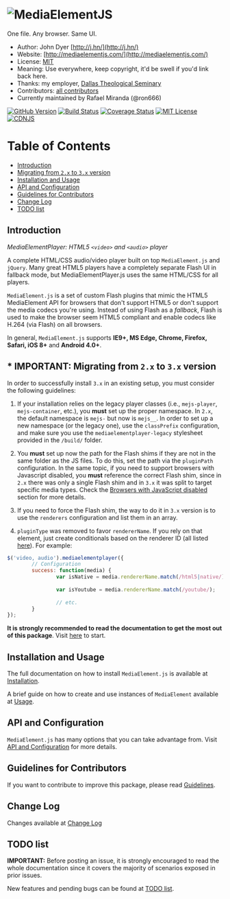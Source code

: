 # ![MediaElementJS](https://cloud.githubusercontent.com/assets/910829/22357262/e6cf32b4-e404-11e6-876b-59afa009f65c.png)

One file. Any browser. Same UI.

* Author: John Dyer [http://j.hn/](http://j.hn/)
* Website: [http://mediaelementjs.com/](http://mediaelementjs.com/)
* License: [MIT](http://johndyer.mit-license.org/)
* Meaning: Use everywhere, keep copyright, it'd be swell if you'd link back here.
* Thanks: my employer, [Dallas Theological Seminary](http://www.dts.edu/)
* Contributors: [all contributors](https://github.com/johndyer/mediaelement/graphs/contributors)
* Currently maintained by Rafael Miranda (@ron666)

[![GitHub Version](https://img.shields.io/npm/v/mediaelement.svg)](https://github.com/johndyer/mediaelement)
[![Build Status](https://img.shields.io/travis/johndyer/mediaelement.svg)](https://travis-ci.org/johndyer/mediaelement)
[![Coverage Status](https://img.shields.io/coveralls/johndyer/mediaelement.svg)](https://coveralls.io/github/johndyer/mediaelement)
[![MIT License](https://img.shields.io/npm/l/mediaelement.svg)](https://johndyer.mit-license.org/)
[![CDNJS](https://img.shields.io/cdnjs/v/mediaelement.svg)](https://cdnjs.com/libraries/mediaelement)

# Table of Contents

* [Introduction](#intro)
* [Migrating from `2.x` to `3.x` version](#migration)
* [Installation and Usage](#installation)
* [API and Configuration](#api)
* [Guidelines for Contributors](#guidelines)
* [Change Log](#changelog)
* [TODO list](#todo)

<a id="intro"></a>
## Introduction

_MediaElementPlayer: HTML5 `<video>` and `<audio>` player_

A complete HTML/CSS audio/video player built on top `MediaElement.js` and `jQuery`. Many great HTML5 players have a completely separate Flash UI in fallback mode, but MediaElementPlayer.js uses the same HTML/CSS for all players.

`MediaElement.js` is a set of custom Flash plugins that mimic the HTML5 MediaElement API for browsers that don't support HTML5 or don't support the media codecs you're using. 
Instead of using Flash as a _fallback_, Flash is used to make the browser seem HTML5 compliant and enable codecs like H.264 (via Flash) on all browsers.

In general, `MediaElement.js` supports **IE9+, MS Edge, Chrome, Firefox, Safari, iOS 8+** and **Android 4.0+**.

<a id="migration"></a>
## * IMPORTANT: Migrating from `2.x` to `3.x` version

In order to successfully install `3.x` in an existing setup, you must consider the following guidelines:

1. If your installation relies on the legacy player classes (i.e., `mejs-player`, `mejs-container`, etc.), you **must** set up the proper namespace. In `2.x`, the default namespace is `mejs-` but now is `mejs__`. In order to set up a new namespace (or the legacy one), use the `classPrefix` configuration, and make sure you use the `mediaelementplayer-legacy` stylesheet provided in the `/build/` folder.

2. You **must** set up now the path for the Flash shims if they are not in the same folder as the JS files. To do this, set the path via the `pluginPath` configuration. In the same topic, if you need to support browsers with Javascript disabled, you **must** reference the correct Flash shim, since in `2.x` there was only a single Flash shim and in `3.x` it was split to target specific media types. Check the [Browsers with JavaScript disabled](docs/installation.md#disabled-javascript) section for more details.
 
3. If you need to force the Flash shim, the way to do it in `3.x` version is to use the `renderers` configuration and list them in an array.

4. `pluginType` was removed to favor `rendererName`. If you rely on that element, just create conditionals based on the renderer ID (all listed [here](docs/usage.md#renderers-list)). For example:

```javascript
$('video, audio').mediaelementplayer({
        // Configuration
        success: function(media) {
                var isNative = media.rendererName.match(/html5|native/);
                
                var isYoutube = media.rendererName.match(/youtube/);
                
                // etc.
        }
});
```

**It is strongly recommended to read the documentation to get the most out of this package**. Visit [here](docs) to start.

<a id="installation"></a>
## Installation and Usage

The full documentation on how to install `MediaElement.js` is available at [Installation](docs/installation.md).

A brief guide on how to create and use instances of `MediaElement` available at [Usage](docs/usage.md).

<a id="api"></a>
## API and Configuration
   
`MediaElement.js` has many options that you can take advantage from. Visit [API and Configuration](docs/api.md) for more details.

<a id="guidelines"></a>
## Guidelines for Contributors

If you want to contribute to improve this package, please read [Guidelines](docs/guidelines.md).

<a id="changelog"></a>
## Change Log

Changes available at [Change Log](changelog.md)

<a id="todo"></a>
## TODO list

**IMPORTANT:** Before posting an issue, it is strongly encouraged to read the whole documentation since it covers the majority of scenarios exposed in prior issues. 

New features and pending bugs can be found at [TODO list](TODO.md).